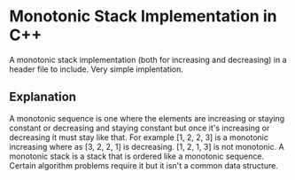 # Monotonic Stack Implementation in C++
A monotonic stack implementation (both for increasing and decreasing) in a header file to include. Very simple implentation.
## Explanation
A monotonic sequence is one where the elements are increasing or staying constant or decreasing and staying constant but once it's increasing or decreasing it must stay like that. For example [1, 2, 2, 3] is a monotonic increasing where as [3, 2, 2, 1] is decreasing. [1, 2, 1, 3] is not monotonic. A monotonic stack is a stack that is ordered like a monotonic sequence. Certain algorithm problems require it but it isn't a common data structure. 
